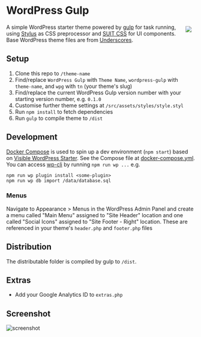 WordPress Gulp
==============

<a href="https://github.com/AlecRust/wordpress-gulp"><img src="http://i.imgur.com/By7zeRv.png" align="right" hspace="10" vspace="6"></a>

A simple WordPress starter theme powered by [gulp](http://gulpjs.com/) for task running, using [Stylus](http://learnboost.github.io/stylus/) as CSS preprocessor and [SUIT CSS](http://suitcss.github.io/) for UI components. Base WordPress theme files are from [Underscores](http://underscores.me/).

## Setup
1. Clone this repo to `/theme-name`
2. Find/replace `WordPress Gulp` with `Theme Name`, `wordpress-gulp` with `theme-name`, and `wpg` with `tn` (your theme's slug)
3. Find/replace the current WordPress Gulp version number with your starting version number, e.g. `0.1.0`
4. Customise further theme settings at `/src/assets/styles/style.styl`
5. Run `npm install` to fetch dependencies
6. Run `gulp` to compile theme to `/dist`

## Development

[Docker Compose](https://docs.docker.com/compose/) is used to spin up a dev environment (`npm start`) based on [Visible WordPress Starter](https://github.com/visiblevc/wordpress-starter). See the Compose file at [docker-compose.yml](docker-compose.yml). You can access [wp-cli](http://wp-cli.org/) by running `npm run wp ...` e.g.

    npm run wp plugin install <some-plugin>
    npm run wp db import /data/database.sql

### Menus
Navigate to Appearance > Menus in the WordPress Admin Panel and create a menu called "Main Menu" assigned to "Site Header" location and one called "Social Icons" assigned to "Site Footer - Right" location. These are referenced in your theme's `header.php` and `footer.php` files

## Distribution
The distributable folder is compiled by gulp to `/dist`.

## Extras
- Add your Google Analytics ID to `extras.php`

## Screenshot
![screenshot](https://i.imgur.com/i2FnyKo.png)

